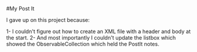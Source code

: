 #My Post It

I gave up on this project because:

1- I couldn't figure out how to create an XML file with a header and body at the start.
2- And most importantly I couldn't update the listbox which showed the ObservableCollection which held the PostIt notes.
